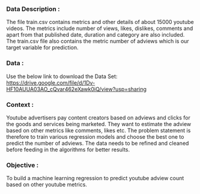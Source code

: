 
### Data Description : 
The file train.csv contains metrics and other details of about 15000 youtube videos. The metrics include number of views, likes, dislikes, comments and apart from that published date, duration and category are also included. The train.csv file also contains the metric number of adviews which is our target variable for prediction.  
### Data :  
Use the below link to download the Data Set:  https://drive.google.com/file/d/1Dv-HF10AUUA03AO_cQvar462eXawk0iQ/view?usp=sharing 
### Context :  
Youtube advertisers pay content creators based on adviews and clicks for the goods and services being marketed. They want to estimate the adview based on other metrics like comments, likes etc. The problem statement is therefore to train various regression models and choose the best one to predict the 
number of adviews. The data needs to be refined and cleaned before feeding in the algorithms for better results.   
### Objective  :
To build a machine learning regression to predict youtube adview count based on other youtube metrics.  
### 
